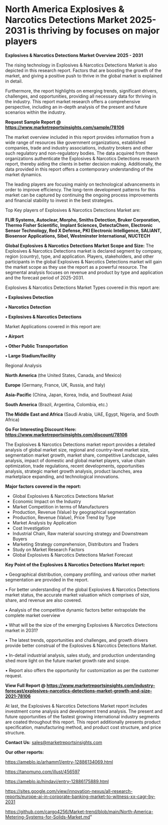 # North America Explosives & Narcotics Detections Market 2025-2031 is thriving by focuses on major players

<Strong> Explosives & Narcotics Detections Market Overview 2025 - 2031</strong>

The rising technology in Explosives & Narcotics Detections Market is also depicted in this research report. Factors that are boosting the growth of the market, and giving a positive push to thrive in the global market is explained in detail.

Furthermore, the report highlights on emerging trends, significant drivers, challenges, and opportunities, providing all necessary data for thriving in the industry. This report market research offers a comprehensive perspective, including an in-depth analysis of the present and future scenarios within the industry.

<strong>Request Sample Report @ <a href=https://www.marketreportsinsights.com/sample/78106>https://www.marketreportsinsights.com/sample/78106</a></strong>

The market overview included in this report provides information from a wide range of resources like government organizations, established companies, trade and industry associations, industry brokers and other such regulatory and non-regulatory bodies. The data acquired from these organizations authenticate the Explosives & Narcotics Detections research report, thereby aiding the clients in better decision making. Additionally, the data provided in this report offers a contemporary understanding of the market dynamics.

The leading players are focusing mainly on technological advancements in order to improve efficiency. The long-term development patterns for this market can be captured by continuing the ongoing process improvements and financial stability to invest in the best strategies.

Top Key players of Explosives & Narcotics Detections Market are:

<strong>FLIR Systems, Autoclear, Morpho, Smiths Detection, Bruker Corporation, Thermo Fisher Scientific, Implant Sciences, DetectaChem, Electronic Sensor Technology, Red X Defense, PKI Electronic Intelligence, SALIANT, Biosensor Applications, Sibel, Westminster International, NUCTECH</strong>

<strong><b>Global Explosives & Narcotics Detections Market Scope and Size:</b></strong>
The Explosives & Narcotics Detections market is declared segment by company, region (country), type, and application. Players, stakeholders, and other participants in the global Explosives & Narcotics Detections market will gain the market scope as they use the report as a powerful resource. The segmental analysis focuses on revenue and product by type and application and the forecast period of 2025-2031.

Explosives & Narcotics Detections Market Types covered in this report are:

<strong>• Explosives Detection

• Narcotics Detection

• Explosives & Narcotics Detections</strong>

Market Applications covered in this report are:

<strong>• Airport

• Other Public Transportation

• Large Stadium/facility</strong> 

Regional Analysis

<strong>North America</strong> (the United States, Canada, and Mexico)

<strong>Europe</strong> (Germany, France, UK, Russia, and Italy)

<strong>Asia-Pacific</strong> (China, Japan, Korea, India, and Southeast Asia)

<strong>South America</strong> (Brazil, Argentina, Colombia, etc.)

<strong>The Middle East and Africa</strong> (Saudi Arabia, UAE, Egypt, Nigeria, and South Africa)

<strong>Go For Interesting Discount Here: <a href=https://www.marketreportsinsights.com/discount/78106>https://www.marketreportsinsights.com/discount/78106</a></strong>

The Explosives & Narcotics Detections market report provides a detailed analysis of global market size, regional and country-level market size, segmentation market growth, market share, competitive Landscape, sales analysis, impact of domestic and global market players, value chain optimization, trade regulations, recent developments, opportunities analysis, strategic market growth analysis, product launches, area marketplace expanding, and technological innovations.

<strong><b>Major factors covered in the report:</b></strong>
<ul>
  <li>Global Explosives & Narcotics Detections Market </li>
  <li>Economic Impact on the Industry</li>
  <li>Market Competition in terms of Manufacturers</li>
  <li>Production, Revenue (Value) by geographical segmentation</li>
  <li>Production, Revenue (Value), Price Trend by Type</li>
  <li>Market Analysis by Application</li>
  <li>Cost Investigation</li>
  <li>Industrial Chain, Raw material sourcing strategy and Downstream Buyers</li>
  <li>Marketing Strategy comprehension, Distributors and Traders</li>
  <li>Study on Market Research Factors</li>
  <li>Global Explosives & Narcotics Detections Market Forecast</li>
</ul>

<strong><b>Key Point of the Explosives & Narcotics Detections Market report:</b></strong>

• Geographical distribution, company profiling, and various other market segmentation are provided in the report.

• For better understanding of the global Explosives & Narcotics Detections market status, the accurate market valuation which comprises of size, share, and revenue are also covered.

• Analysis of the competitive dynamic factors better extrapolate the complete market overview

• What will be the size of the emerging Explosives & Narcotics Detections market in 2031?

• The latest trends, opportunities and challenges, and growth drivers provide better construal of the Explosives & Narcotics Detections Market.

• In-detail industrial analysis, sales study, and production understanding shed more light on the future market growth rate and scope.

• Report also offers the opportunity for customization as per the customer request.

<strong><b>View Full Report @ <a href=https://www.marketreportsinsights.com/industry-forecast/explosives-narcotics-detections-market-growth-and-size-2021-78106>https://www.marketreportsinsights.com/industry-forecast/explosives-narcotics-detections-market-growth-and-size-2021-78106</a></b></strong>


At last, the Explosives & Narcotics Detections Market report includes investment come analysis and development trend analysis. The present and future opportunities of the fastest growing international industry segments are coated throughout this report. This report additionally presents product specification, manufacturing method, and product cost structure, and price structure.

<strong>Contact Us:</strong>
sales@marketreportsinsights.com

<strong>Our other reports:</strong>

<a href=https://ameblo.jp/arhamm1/entry-12886134069.html>https://ameblo.jp/arhamm1/entry-12886134069.html</a>

<a href=https://tanomuno.com/illust/456597>https://tanomuno.com/illust/456597</a>

<a href=https://ameblo.jp/hindavi/entry-12886175889.html>https://ameblo.jp/hindavi/entry-12886175889.html</a>

<a href=https://sites.google.com/view/innovation-nexus/all-research-reports/europe-ai-in-corporate-banking-market-to-witness-xx-cagr-by-2031>https://sites.google.com/view/innovation-nexus/all-research-reports/europe-ai-in-corporate-banking-market-to-witness-xx-cagr-by-2031</a>

<a href=https://github.com/cargo4256/Market-trend/blob/main/North-America-Metering-Systems-for-Solids-Market.md>https://github.com/cargo4256/Market-trend/blob/main/North-America-Metering-Systems-for-Solids-Market.md</a>"
